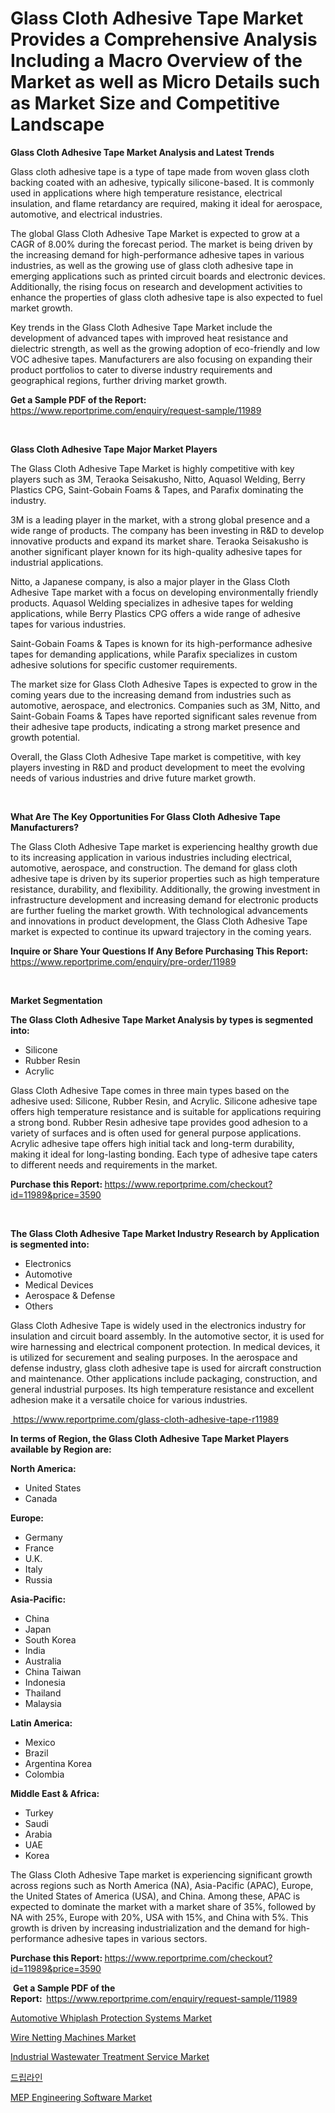 <p><h1>Glass Cloth Adhesive Tape Market Provides a Comprehensive Analysis Including a Macro Overview of the Market as well as Micro Details such as Market Size and Competitive Landscape</h1></p><p><strong>Glass Cloth Adhesive Tape Market Analysis and Latest Trends</strong></p>
<p><p>Glass cloth adhesive tape is a type of tape made from woven glass cloth backing coated with an adhesive, typically silicone-based. It is commonly used in applications where high temperature resistance, electrical insulation, and flame retardancy are required, making it ideal for aerospace, automotive, and electrical industries.</p><p>The global Glass Cloth Adhesive Tape Market is expected to grow at a CAGR of 8.00% during the forecast period. The market is being driven by the increasing demand for high-performance adhesive tapes in various industries, as well as the growing use of glass cloth adhesive tape in emerging applications such as printed circuit boards and electronic devices. Additionally, the rising focus on research and development activities to enhance the properties of glass cloth adhesive tape is also expected to fuel market growth.</p><p>Key trends in the Glass Cloth Adhesive Tape Market include the development of advanced tapes with improved heat resistance and dielectric strength, as well as the growing adoption of eco-friendly and low VOC adhesive tapes. Manufacturers are also focusing on expanding their product portfolios to cater to diverse industry requirements and geographical regions, further driving market growth.</p></p>
<p><strong>Get a Sample PDF of the Report:&nbsp;</strong> <a href="https://www.reportprime.com/enquiry/request-sample/11989">https://www.reportprime.com/enquiry/request-sample/11989</a></p>
<p>&nbsp;</p>
<p><strong>Glass Cloth Adhesive Tape Major Market Players</strong></p>
<p><p>The Glass Cloth Adhesive Tape Market is highly competitive with key players such as 3M, Teraoka Seisakusho, Nitto, Aquasol Welding, Berry Plastics CPG, Saint-Gobain Foams & Tapes, and Parafix dominating the industry. </p><p>3M is a leading player in the market, with a strong global presence and a wide range of products. The company has been investing in R&D to develop innovative products and expand its market share. Teraoka Seisakusho is another significant player known for its high-quality adhesive tapes for industrial applications.</p><p>Nitto, a Japanese company, is also a major player in the Glass Cloth Adhesive Tape market with a focus on developing environmentally friendly products. Aquasol Welding specializes in adhesive tapes for welding applications, while Berry Plastics CPG offers a wide range of adhesive tapes for various industries.</p><p>Saint-Gobain Foams & Tapes is known for its high-performance adhesive tapes for demanding applications, while Parafix specializes in custom adhesive solutions for specific customer requirements.</p><p>The market size for Glass Cloth Adhesive Tapes is expected to grow in the coming years due to the increasing demand from industries such as automotive, aerospace, and electronics. Companies such as 3M, Nitto, and Saint-Gobain Foams & Tapes have reported significant sales revenue from their adhesive tape products, indicating a strong market presence and growth potential.</p><p>Overall, the Glass Cloth Adhesive Tape market is competitive, with key players investing in R&D and product development to meet the evolving needs of various industries and drive future market growth.</p></p>
<p>&nbsp;</p>
<p><strong>What Are The Key Opportunities For Glass Cloth Adhesive Tape Manufacturers?</strong></p>
<p><p>The Glass Cloth Adhesive Tape market is experiencing healthy growth due to its increasing application in various industries including electrical, automotive, aerospace, and construction. The demand for glass cloth adhesive tape is driven by its superior properties such as high temperature resistance, durability, and flexibility. Additionally, the growing investment in infrastructure development and increasing demand for electronic products are further fueling the market growth. With technological advancements and innovations in product development, the Glass Cloth Adhesive Tape market is expected to continue its upward trajectory in the coming years.</p></p>
<p><strong>Inquire or Share Your Questions If Any Before Purchasing This Report:</strong> <a href="https://www.reportprime.com/enquiry/pre-order/11989">https://www.reportprime.com/enquiry/pre-order/11989</a></p>
<p>&nbsp;</p>
<p><strong>Market Segmentation</strong></p>
<p><strong>The Glass Cloth Adhesive Tape Market Analysis by types is segmented into:</strong></p>
<p><ul><li>Silicone</li><li>Rubber Resin</li><li>Acrylic</li></ul></p>
<p><p>Glass Cloth Adhesive Tape comes in three main types based on the adhesive used: Silicone, Rubber Resin, and Acrylic. Silicone adhesive tape offers high temperature resistance and is suitable for applications requiring a strong bond. Rubber Resin adhesive tape provides good adhesion to a variety of surfaces and is often used for general purpose applications. Acrylic adhesive tape offers high initial tack and long-term durability, making it ideal for long-lasting bonding. Each type of adhesive tape caters to different needs and requirements in the market.</p></p>
<p><strong>Purchase this Report:&nbsp;</strong><a href="https://www.reportprime.com/checkout?id=11989&price=3590">https://www.reportprime.com/checkout?id=11989&price=3590</a></p>
<p>&nbsp;</p>
<p><strong>The Glass Cloth Adhesive Tape Market Industry Research by Application is segmented into:</strong></p>
<p><ul><li>Electronics</li><li>Automotive</li><li>Medical Devices</li><li>Aerospace & Defense</li><li>Others</li></ul></p>
<p><p>Glass Cloth Adhesive Tape is widely used in the electronics industry for insulation and circuit board assembly. In the automotive sector, it is used for wire harnessing and electrical component protection. In medical devices, it is utilized for securement and sealing purposes. In the aerospace and defense industry, glass cloth adhesive tape is used for aircraft construction and maintenance. Other applications include packaging, construction, and general industrial purposes. Its high temperature resistance and excellent adhesion make it a versatile choice for various industries.</p></p>
<p><a href="https://www.reportprime.com/glass-cloth-adhesive-tape-r11989">&nbsp;https://www.reportprime.com/glass-cloth-adhesive-tape-r11989</a></p>
<p><strong>In terms of Region, the Glass Cloth Adhesive Tape Market Players available by Region are:</strong></p>
<p>
    <p> <strong> North America: </strong>
        <ul>
            <li>United States</li>
            <li>Canada</li>
        </ul>
        </p> 
    <p> <strong> Europe: </strong>
        <ul>
            <li>Germany</li>
            <li>France</li>
            <li>U.K.</li>
            <li>Italy</li>
            <li>Russia</li>
        </ul>
        </p> 
    <p> <strong> Asia-Pacific: </strong>
        <ul>
            <li>China</li>
            <li>Japan</li>
            <li>South Korea</li>
            <li>India</li>
            <li>Australia</li>
            <li>China Taiwan</li>
            <li>Indonesia</li>
            <li>Thailand</li>
            <li>Malaysia</li>
        </ul>
        </p> 
    <p> <strong> Latin America: </strong>
        <ul>
            <li>Mexico</li>
            <li>Brazil</li>
            <li>Argentina Korea</li>
            <li>Colombia</li>
        </ul>
        </p> 
    <p> <strong> Middle East & Africa: </strong>
        <ul>
            <li>Turkey</li>
            <li>Saudi</li>
            <li>Arabia</li>
            <li>UAE</li>
            <li>Korea</li>
        </ul>
    </p>
    </p>
<p><p>The Glass Cloth Adhesive Tape market is experiencing significant growth across regions such as North America (NA), Asia-Pacific (APAC), Europe, the United States of America (USA), and China. Among these, APAC is expected to dominate the market with a market share of 35%, followed by NA with 25%, Europe with 20%, USA with 15%, and China with 5%. This growth is driven by increasing industrialization and the demand for high-performance adhesive tapes in various sectors.</p></p>
<p><strong>Purchase this Report: </strong><a href="https://www.reportprime.com/checkout?id=11989&price=3590">https://www.reportprime.com/checkout?id=11989&price=3590</a></p>
<p>&nbsp;<strong>Get a Sample PDF of the Report:&nbsp;&nbsp;</strong><a href="https://www.reportprime.com/enquiry/request-sample/11989">https://www.reportprime.com/enquiry/request-sample/11989</a></p>
<p><strong></strong></p>
<p><p><a href="https://medium.com/@jameshuggin/automotive-whiplash-protection-systems-market-research-report-includes-analysis-on-market-size-515258a8cd89">Automotive Whiplash Protection Systems Market</a></p><p><a href="https://medium.com/@jameshuggin/wire-netting-machines-market-size-growth-trends-statistics-forecasts-2024-2031-f9a989223607">Wire Netting Machines Market</a></p><p><a href="https://issuu.com/reportprime-2/docs/industrial-wastewater-treatment-service-market-siz">Industrial Wastewater Treatment Service Market</a></p><p><a href="https://medium.com/@othaleffler66/%EB%93%9C%EB%A6%AC%ED%94%8C%EB%9D%BC%EC%9D%B8-%EC%8B%9C%EC%9E%A5-%EC%8B%9C%EC%9E%A5-%EC%84%B8%EB%B6%84%ED%99%94-%EC%A7%80%EC%97%AD-%EC%A7%80%EC%97%AD-%EB%B0%8F-2031%EB%85%84%EA%B9%8C%EC%A7%80%EC%9D%98-%EC%8B%9C%EC%9E%A5-%EC%98%88%EC%B8%A1-3c7b215af2a2">드립라인</a></p><p><a href="https://www.linkedin.com/pulse/mep-engineering-software-market-size-amp-share-analysis-rihee">MEP Engineering Software Market</a></p></p>